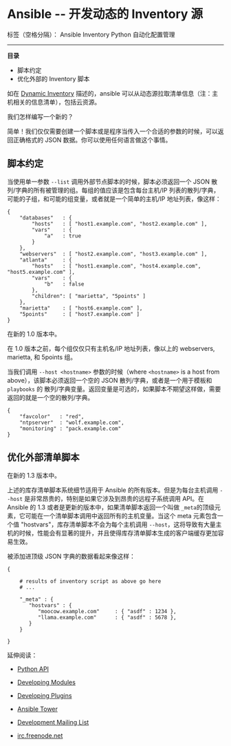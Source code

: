 # Ansible -- 开发动态的 Inventory 源

标签（空格分隔）： Ansible Inventory Python 自动化配置管理

---

**目录**

 - 脚本约定
 - 优化外部的 Inventory 脚本

如在 [Dynamic Inventory][1] 描述的，ansible 可以从动态源拉取清单信息（注：主机相关的信息清单），包括云资源。

我们怎样编写一个新的？

简单！我们仅仅需要创建一个脚本或是程序当传入一个合适的参数的时候，可以返回正确格式的 JSON 数据。你可以使用任何语言做这个事情。


## 脚本约定

当使用单一参数 ```--list``` 调用外部节点脚本的时候，脚本必须返回一个 JSON 散列/字典的所有被管理的组。每组的值应该是包含每台主机/IP 列表的散列/字典，可能的子组，和可能的组变量，或者就是一个简单的主机/IP 地址列表，像这样：

```
{
    "databases"   : {
        "hosts"   : [ "host1.example.com", "host2.example.com" ],
        "vars"    : {
            "a"   : true
        }
    },
    "webservers"  : [ "host2.example.com", "host3.example.com" ],
    "atlanta"     : {
        "hosts"   : [ "host1.example.com", "host4.example.com", "host5.example.com" ],
        "vars"    : {
            "b"   : false
        },
        "children": [ "marietta", "5points" ]
    },
    "marietta"    : [ "host6.example.com" ],
    "5points"     : [ "host7.example.com" ]
}
```

在新的 1.0 版本中。

在 1.0 版本之前，每个组仅仅只有主机名/IP 地址列表，像以上的 webservers, marietta, 和 5points 组。

当我们调用 ```--host <hostname>``` 参数的时候（where ```<hostname>``` is a host from above），该脚本必须返回一个空的 JSON 散列/字典，或者是一个用于模板和 ```playbooks``` 的 散列/字典变量。返回变量是可选的，如果脚本不期望这样做，需要返回的就是一个空的散列/字典。

```
{
    "favcolor"   : "red",
    "ntpserver"  : "wolf.example.com",
    "monitoring" : "pack.example.com"
}
```

## 优化外部清单脚本

在新的 1.3 版本中。

上述的库存清单脚本系统细节适用于 Ansible 的所有版本。但是为每台主机调用 ```--host``` 是非常昂贵的，特别是如果它涉及到昂贵的远程子系统调用 API。在 Ansible 的 1.3 或者是更新的版本中，如果清单脚本返回一个叫做 ```_meta```的顶级元素，它可能在一个清单脚本调用中返回所有的主机变量。当这个 meta 元素包含一个值 "hostvars"，库存清单脚本不会为每个主机调用 ```--host```，这将导致有大量主机的时候，性能会有显著的提升，并且使得库存清单脚本生成的客户端缓存更加容易生效。

被添加进顶级 JSON 字典的数据看起来像这样：

```
{

    # results of inventory script as above go here
    # ...

    "_meta" : {
       "hostvars" : {
          "moocow.example.com"     : { "asdf" : 1234 },
          "llama.example.com"      : { "asdf" : 5678 },
       }
    }

}
```

延伸阅读：

- [Python API][2]
- [Developing Modules][3]
- [Developing Plugins][4]
- [Ansible Tower][5]
- [Development Mailing List][6]
- [irc.freenode.net][7]


  [1]: http://docs.ansible.com/intro_dynamic_inventory.html
  [2]: http://docs.ansible.com/developing_api.html
  [3]: http://docs.ansible.com/developing_modules.html
  [4]: http://docs.ansible.com/developing_plugins.html
  [5]: http://ansible.com/ansible-tower
  [6]: http://groups.google.com/group/ansible-devel
  [7]: http://irc.freenode.net/